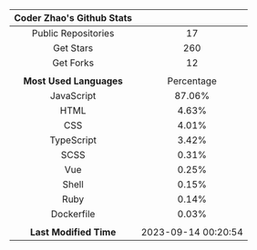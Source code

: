 | **Coder Zhao's Github Stats** | |
|:-:|:-:|
| Public Repositories | 17 |
| Get Stars | 260 |
| Get Forks | 12 |
| | |
| **Most Used Languages** | Percentage |
| JavaScript | 87.06% |
| HTML | 4.63% |
| CSS | 4.01% |
| TypeScript | 3.42% |
| SCSS | 0.31% |
| Vue | 0.25% |
| Shell | 0.15% |
| Ruby | 0.14% |
| Dockerfile | 0.03% |
| | |
| **Last Modified Time** | 2023-09-14 00:20:54 |